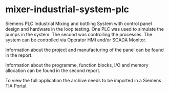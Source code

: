 # mixer-industrial-system-plc
Siemens PLC Industrial Mixing and bottling System with control panel design and hardware in the loop testing. 
One PLC was used to simulate the pumps in the system. The second was controlling the processes. 
The system can be controlled via Operator HMI and/or SCADA Monitor.

Information about the project and manufacturing of the panel can be found in the report.

Information about the programme, function blocks, I/O and memory allocation can be found in the second report.

To view the full application the archive needs to be imported in a Siemens TIA Portal.
